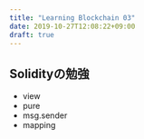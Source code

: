 ```yaml
---
title: "Learning Blockchain 03"
date: 2019-10-27T12:08:22+09:00
draft: true
---
```


## Solidityの勉強
- view
- pure
- msg.sender
- mapping